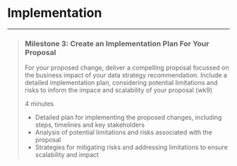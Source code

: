# Implementation

---
> ### Milestone 3: Create an Implementation Plan For Your Proposal
> For your proposed change, deliver a compelling proposal focussed on the business impact of your data strategy recommendation. 
> Include a detailed implementation plan, considering potential limitations and risks to inform the impace and scalability of your proposal (wk9)
>
> 4 minutes
> * Detailed plan for implementing the proposed changes, including steps, timelines and key stakeholders
> * Analysis of potential limitations and risks associated with the proposal
> * Strategies for mitigating risks and addressing limitations to ensure scalability and impact